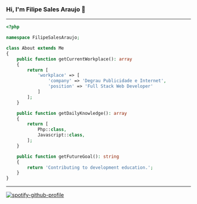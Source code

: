 ### Hi, I'm Filipe Sales Araujo :metal:

---

```php
<?php

namespace FilipeSalesAraujo;

class About extends Me
{
    public function getCurrentWorkplace(): array
    {
        return [
            'workplace' => [
                'company' => 'Degrau Publicidade e Internet',
                'position' => 'Full Stack Web Developer'         
            ]
        ];
    }

    public function getDailyKnowledge(): array
    {
        return [
            Php::class,
            Javascript::class,
        ];
    }

    public function getFutureGoal(): string
    {
        return 'Contributing to development education.';
    }
}
```

---

[![spotify-github-profile](https://spotify-github-profile.vercel.app/api/view?uid=22pcc3zbg7fnl4nrkgh5ccqka&cover_image=true&theme=default)](https://github.com/kittinan/spotify-github-profile)
